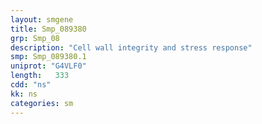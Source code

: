 ```yaml
---
layout: smgene
title: Smp_089380
grp: Smp_08
description: "Cell wall integrity and stress response"
smp: Smp_089380.1
uniprot: "G4VLF0"
length:   333
cdd: "ns"
kk: ns
categories: sm
---
```

